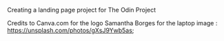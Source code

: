 Creating a landing page project for The Odin Project 

Credits to
Canva.com for the logo
Samantha Borges for the laptop image : https://unsplash.com/photos/gXsJ9Ywb5as;